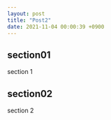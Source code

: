 ```yaml
---
layout: post
title: "Post2"
date: 2021-11-04 00:00:39 +0900
---
```


## section01

section 1

## section02

section 2
